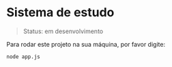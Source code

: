 <h1>Sistema de estudo</h1>

>Status: em desenvolvimento

Para rodar este projeto na sua máquina, por favor digite:


```
node app.js
```
